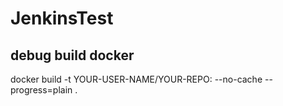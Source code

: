 # JenkinsTest
## debug build docker
docker build -t YOUR-USER-NAME/YOUR-REPO:<YOUR-IMAGE-TAG> --no-cache --progress=plain .
